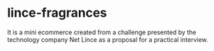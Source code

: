 # lince-fragrances
It is a mini ecommerce created from a challenge presented by the technology company Net Lince as a proposal for a practical interview.
